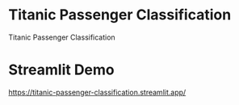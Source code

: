 # Titanic Passenger Classification
Titanic Passenger Classification
# Streamlit Demo
https://titanic-passenger-classification.streamlit.app/
